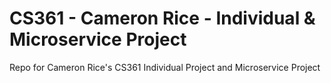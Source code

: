# CS361 - Cameron Rice - Individual & Microservice Project

Repo for Cameron Rice's CS361 Individual Project and Microservice Project
